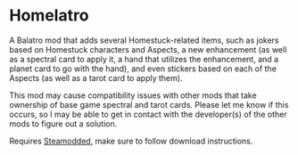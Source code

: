 # Homelatro
A Balatro mod that adds several Homestuck-related items, such as jokers based on Homestuck characters and Aspects, a new enhancement (as well as a spectral card to apply it, a hand that utilizes the enhancement, and a planet card to go with the hand), and even stickers based on each of the Aspects (as well as a tarot card to apply them).

This mod may cause compatibility issues with other mods that take ownership of base game spectral and tarot cards. Please let me know if this occurs, so I may be able to get in contact with the developer(s) of the other mods to figure out a solution.

Requires [Steamodded](https://github.com/Steamodded/smods?tab=readme-ov-file "Smods page"), make sure to follow download instructions.
